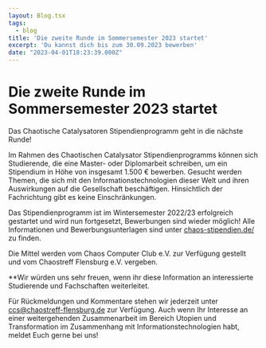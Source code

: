```yaml
---
layout: Blog.tsx
tags:
  - blog
title: 'Die zweite Runde im Sommersemester 2023 startet'
excerpt: 'Du kannst dich bis zum 30.09.2023 bewerben'
date: "2023-04-01T18:23:39.000Z"
---
```


# Die zweite Runde im Sommersemester 2023 startet

Das Chaotische Catalysatoren Stipendienprogramm geht in die nächste Runde!

Im Rahmen des Chaotischen Catalysator Stipendienprogramms können sich Studierende, die eine Master- oder Diplomarbeit schreiben, um ein Stipendium in Höhe von insgesamt 1.500 € bewerben. Gesucht werden Themen, die sich mit den Informationstechnologien dieser Welt und ihren Auswirkungen auf die Gesellschaft beschäftigen. Hinsichtlich der Fachrichtung gibt es keine Einschränkungen.

Das Stipendienprogramm ist im Wintersemester 2022/23 erfolgreich gestartet und wird nun fortgesetzt, Bewerbungen sind wieder möglich!
Alle Informationen und Bewerbungsunterlagen sind unter [chaos-stipendien.de/](https://chaos-stipendien.de/) zu finden.

Die Mittel werden vom Chaos Computer Club e.V. zur Verfügung gestellt und vom Chaostreff Flensburg e.V. vergeben.

**Wir würden uns sehr freuen, wenn ihr diese Information an interessierte Studierende und Fachschaften weiterleitet.

Für Rückmeldungen und Kommentare stehen wir jederzeit unter ccs@chaostreff-flensburg.de zur Verfügung. Auch wenn Ihr Interesse an einer weitergehenden Zusammenarbeit im Bereich Utopien und Transformation im Zusammenhang mit Informationstechnologien habt, meldet Euch gerne bei uns!
